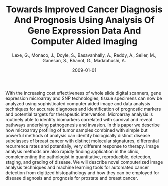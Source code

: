 ﻿---
title: "Towards Improved Cancer Diagnosis And Prognosis Using Analysis Of Gene Expression Data And Computer Aided Imaging"
author: Lexe, G., Monaco, J., Doyle, S., Basavanhally, A., Reddy, A., Seiler, M., Ganesan, S., Bhanot, G., Madabhushi, A.
status: Published
type: journal
citation: "Towards Improved Cancer Diagnosis And Prognosis Using Analysis Of Gene Expression Data And Computer Aided Imaging, <em>Experimental Biology and Medicine (Maywood)</em>, <b>234</b>(8), 2009"
comments: no
doi: 10.3181/0902-MR-89
date: 2009-01-01
publishdate: 2009-01-01
---

With the increasing cost effectiveness of whole slide digital scanners, gene expression microarray and SNP technologies, tissue specimens can now be analyzed using sophisticated computer aided image and data analysis techniques for accurate diagnoses and identification of prognostic markers and potential targets for therapeutic intervention. Microarray analysis is routinely able to identify biomarkers correlated with survival and reveal pathways underlying pathogenesis and invasion. In this paper we describe how microarray profiling of tumor samples combined with simple but powerful methods of analysis can identify biologically distinct disease subclasses of breast cancer with distinct molecular signatures, differential recurrence rates and potentially, very different response to therapy. Image analysis methods are also rapidly finding application in the clinic, complementing the pathologist in quantitative, reproducible, detection, staging, and grading of disease. We will describe novel computerized image analysis techniques and machine learning tools for automated cancer detection from digitized histopathology and how they can be employed for disease diagnosis and prognosis for prostate and breast cancer.
